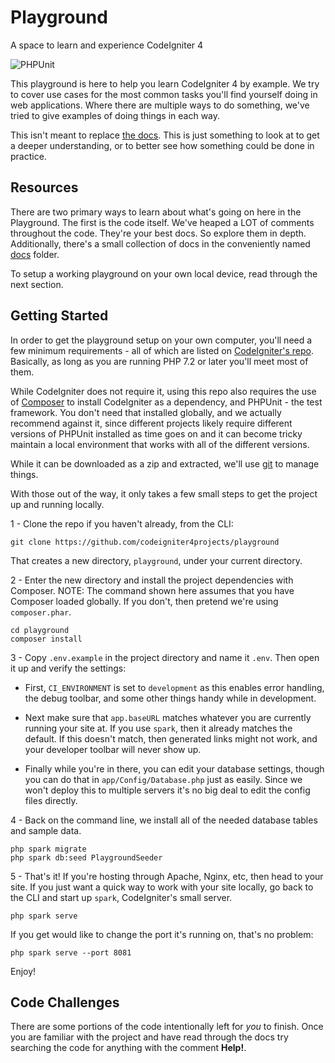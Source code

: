 # Playground
A space to learn and experience CodeIgniter 4

![PHPUnit](https://github.com/codeigniter4projects/playground/workflows/PHPUnit/badge.svg)

This playground is here to help you learn CodeIgniter 4 by example. We try to cover use cases for the most
common tasks you'll find yourself doing in web applications. Where there are multiple ways to do something,
we've tried to give examples of doing things in each way. 

This isn't meant to replace [the docs](https://codeigniter4.github.io/CodeIgniter4/index.html). This is just
something to look at to get a deeper understanding, or to better see how something could be done in practice. 

## Resources

There are two primary ways to learn about what's going on here in the Playground. The first is the code itself. 
We've heaped a LOT of comments throughout the code. They're your best docs. So explore them in depth. 
Additionally, there's a small collection of docs in the conveniently named [docs](docs) folder. 

To setup a working playground on your own local device, read through the next section.  

## Getting Started 

In order to get the playground setup on your own computer, you'll need a few minimum requirements - all of which
are listed on [CodeIgniter's repo](https://github.com/codeigniter4/CodeIgniter4#server-requirements). Basically,
as long as you are running PHP 7.2 or later you'll meet most of them. 

While CodeIgniter does not require it, using this repo also requires the use of 
[Composer](https://getcomposer.org/) to install CodeIgniter as a dependency, and PHPUnit - the test framework. 
You don't need that installed globally, and we actually recommend against it, since different projects likely
require different versions of PHPUnit installed as time goes on and it can become tricky maintain a local 
environment that works with all of the different versions. 

While it can be downloaded as a zip and extracted, we'll use [git](https://git-scm.com/) to manage things.

With those out of the way, it only takes a few small steps to get the project up and running locally. 

1 - Clone the repo if you haven't already, from the CLI:

	git clone https://github.com/codeigniter4projects/playground

That creates a new directory, `playground`, under your current directory.

2 - Enter the new directory and install the project dependencies with Composer. NOTE: The command shown
here assumes that you have Composer loaded globally. If you don't, then pretend we're using `composer.phar`.
```
cd playground
composer install
```

3 - Copy `.env.example` in the project directory and name it `.env`. Then open it up and verify the settings:

* First, `CI_ENVIRONMENT` is set to `development` as this enables error handling, the debug toolbar, and some other
	things handy while in development. 

* Next make sure that `app.baseURL` matches whatever you are currently running your site at. If you use `spark`, 
	then it already matches the default. If this doesn't match, then generated links might not work, and your 
	developer toolbar will never show up. 

* Finally while you're in there, you can edit your database settings, though you can do that in `app/Config/Database.php`
	just as easily. Since we won't deploy this to multiple servers it's no big deal to edit the config files directly.

4 - Back on the command line, we install all of the needed database tables and sample data. 
```
php spark migrate
php spark db:seed PlaygroundSeeder
```

5 - That's it! If you're hosting through Apache, Nginx, etc, then head to your site. If you just want a quick
way to work with your site locally, go back to the CLI and start up `spark`, CodeIgniter's small server. 

	php spark serve

If you get would like to change the port it's running on, that's no problem: 

	php spark serve --port 8081

Enjoy! 

## Code Challenges

There are some portions of the code intentionally left for *you* to finish. Once you are familiar with
the project and have read through the docs try searching the code for anything with the comment **Help!**.
